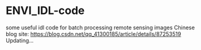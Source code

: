 # ENVI_IDL-code
some useful idl code for batch processing remote sensing images
Chinese blog site: https://blog.csdn.net/qq_41300185/article/details/87253519
Updating...
